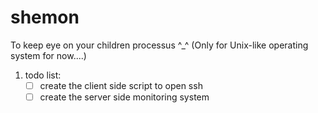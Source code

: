# shemon
To keep eye on your children processus ^_^ (Only for Unix-like operating system for now....)


1. todo list:
    - [ ] create the client side script to open ssh
    - [ ] create the server side monitoring system
